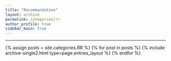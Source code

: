 ```yaml
---
title: "Recommandation"
layout: archive
permalink: categories/rr
author_profile: true
sidebar_main: true
---
```


<!-- 공백이 포함되어 있는 카테고리 이름의 경우 site.categories.['a b c'] 이런식으로! -->

***

{% assign posts = site.categories.RR %}
{% for post in posts %} {% include archive-single2.html type=page.entries_layout %} {% endfor %}

